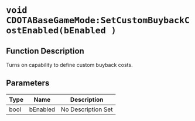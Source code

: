 # `void CDOTABaseGameMode:SetCustomBuybackCostEnabled(bEnabled )`
## Function Description
Turns on capability to define custom buyback costs.
## Parameters
Type|Name|Description
--|--|--
bool|bEnabled|No Description Set
